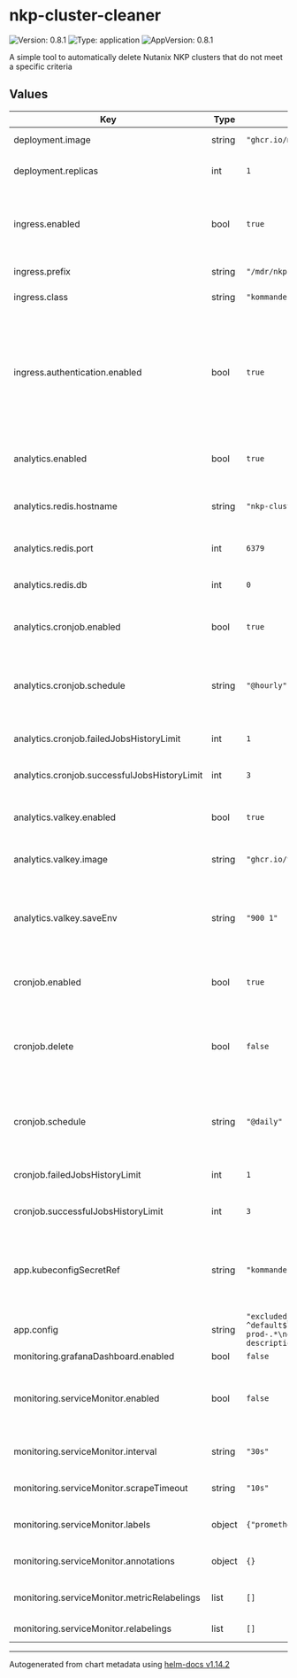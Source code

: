 # nkp-cluster-cleaner

![Version: 0.8.1](https://img.shields.io/badge/Version-0.8.1-informational?style=flat-square) ![Type: application](https://img.shields.io/badge/Type-application-informational?style=flat-square) ![AppVersion: 0.8.1](https://img.shields.io/badge/AppVersion-0.8.1-informational?style=flat-square)

A simple tool to automatically delete Nutanix NKP clusters that do not meet a specific criteria

## Values

| Key | Type | Default | Description |
|-----|------|---------|-------------|
| deployment.image | string | `"ghcr.io/markround/nkp-cluster-cleaner:0.8.1"` | Container image to use |
| deployment.replicas | int | `1` | Number of replicas to deploy |
| ingress.enabled | bool | `true` | Enables ingress through the Kommander Traefik deployment |
| ingress.prefix | string | `"/mdr/nkp-cluster-cleaner"` | URL Prefix for the dashboard |
| ingress.class | string | `"kommander-traefik"` | Ingress class to use |
| ingress.authentication.enabled | bool | `true` | If true, access to the dashboard will require logging in with an admin account. Setting to false will enable anonymous access. |
| analytics.enabled | bool | `true` | Enable the analytics service and components |
| analytics.redis.hostname | string | `"nkp-cluster-cleaner-valkey"` | Hostname of the Redis/Valkey instance |
| analytics.redis.port | int | `6379` | Port of the Redis/Valkey instance |
| analytics.redis.db | int | `0` | Redis database number |
| analytics.cronjob.enabled | bool | `true` | Enable periodic collection of historical data |
| analytics.cronjob.schedule | string | `"@hourly"` | Schedule to run the job. Uses standard Kubernetes CronJob syntax. |
| analytics.cronjob.failedJobsHistoryLimit | int | `1` | How many failed jobs to keep |
| analytics.cronjob.successfulJobsHistoryLimit | int | `3` | How many successful jobs to keep |
| analytics.valkey.enabled | bool | `true` | Deploy a Valkey service for storing historical data |
| analytics.valkey.image | string | `"ghcr.io/valkey-io/valkey:8-alpine"` | Valkey container image to use |
| analytics.valkey.saveEnv | string | `"900 1"` | Valkey SAVE_ENV value to specify how often to ensure data is flushed to disk |
| cronjob.enabled | bool | `true` | Enable scheduled deletion CronJobs |
| cronjob.delete | bool | `false` | Set to true to actually delete clusters, default is to operate in "dry-run" mode |
| cronjob.schedule | string | `"@daily"` | Schedule to run the job. Uses standard Kubernetes CronJob syntax. |
| cronjob.failedJobsHistoryLimit | int | `1` | How many failed jobs to keep |
| cronjob.successfulJobsHistoryLimit | int | `3` | How many successful jobs to keep |
| app.kubeconfigSecretRef | string | `"kommander-self-attach-kubeconfig"` | Secret containing a valid kubeconfig for the management cluster |
| app.config | string | `"excluded_namespace_patterns:\n- ^default$\nprotected_cluster_patterns:\n- .*-prod-.*\nextra_labels:\n- name: owner\n  description: Cluster owner identifier\n"` | Default set of exclusion rules |
| monitoring.grafanaDashboard.enabled | bool | `false` |  |
| monitoring.serviceMonitor.enabled | bool | `false` | Enable ServiceMonitor for integration with NKP Prometheus monitoring |
| monitoring.serviceMonitor.interval | string | `"30s"` | Scrape interval for metrics collection |
| monitoring.serviceMonitor.scrapeTimeout | string | `"10s"` | Scrape timeout for metrics collection |
| monitoring.serviceMonitor.labels | object | `{"prometheus.kommander.d2iq.io/select":"true"}` | Additional labels for ServiceMonitor |
| monitoring.serviceMonitor.annotations | object | `{}` | Additional annotations for ServiceMonitor |
| monitoring.serviceMonitor.metricRelabelings | list | `[]` | Metric relabeling rules |
| monitoring.serviceMonitor.relabelings | list | `[]` | Relabeling rules |

----------------------------------------------
Autogenerated from chart metadata using [helm-docs v1.14.2](https://github.com/norwoodj/helm-docs/releases/v1.14.2)

